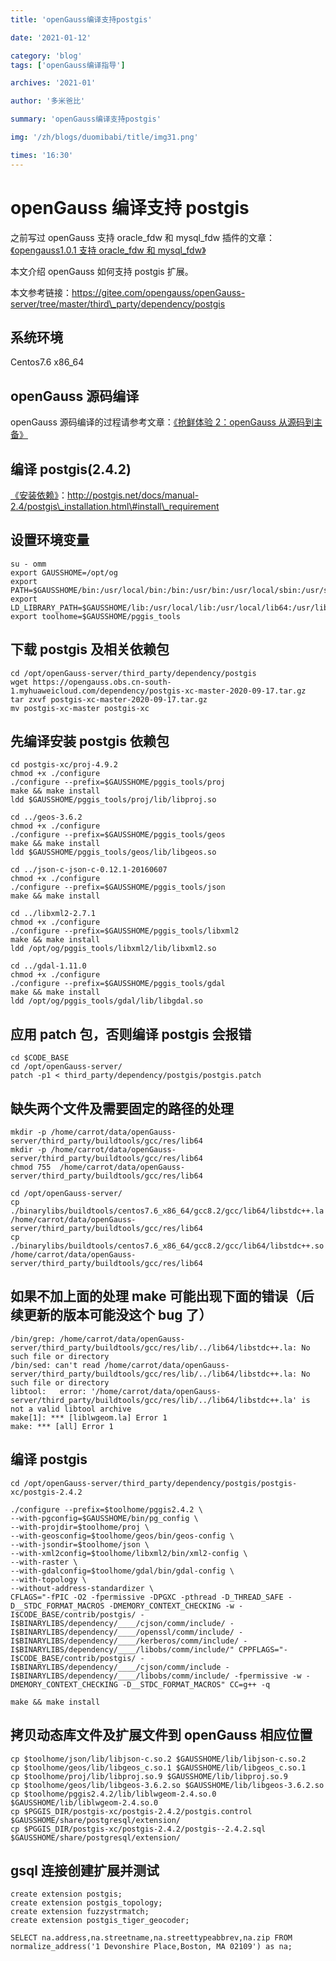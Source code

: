 ```yaml
---
title: 'openGauss编译支持postgis'

date: '2021-01-12'

category: 'blog'
tags: ['openGauss编译指导']

archives: '2021-01'

author: '多米爸比'

summary: 'openGauss编译支持postgis'

img: '/zh/blogs/duomibabi/title/img31.png'

times: '16:30'
---
```


# openGauss 编译支持 postgis<a name="ZH-CN_TOPIC_0000001073212652"></a>

之前写过 openGauss 支持 oracle_fdw 和 mysql_fdw 插件的文章：[《opengauss1.0.1 支持 oracle_fdw 和 mysql_fdw》](https://www.modb.pro/db/37650)

本文介绍 openGauss 如何支持 postgis 扩展。

本文参考链接：https://gitee.com/opengauss/openGauss-server/tree/master/third\_party/dependency/postgis

## 系统环境<a name="section17436151614393"></a>

Centos7.6 x86_64

## openGauss 源码编译<a name="section1788914219380"></a>

openGauss 源码编译的过程请参考文章：[《抢鲜体验 2：openGauss 从源码到主备》](https://www.modb.pro/db/27601)

## 编译 postgis\(2.4.2\)<a name="section1169735173913"></a>

[《安装依赖》](http://postgis.net/docs/manual-2.4/postgis_installation.html#install_requirements)：http://postgis.net/docs/manual-2.4/postgis\_installation.html\#install\_requirement

## 设置环境变量<a name="section985417285407"></a>

```
su - omm
export GAUSSHOME=/opt/og
export PATH=$GAUSSHOME/bin:/usr/local/bin:/bin:/usr/bin:/usr/local/sbin:/usr/sbin
export LD_LIBRARY_PATH=$GAUSSHOME/lib:/usr/local/lib:/usr/local/lib64:/usr/lib64
export toolhome=$GAUSSHOME/pggis_tools
```

## 下载 postgis 及相关依赖包<a name="section560933294219"></a>

```
cd /opt/openGauss-server/third_party/dependency/postgis
wget https://opengauss.obs.cn-south-1.myhuaweicloud.com/dependency/postgis-xc-master-2020-09-17.tar.gz
tar zxvf postgis-xc-master-2020-09-17.tar.gz
mv postgis-xc-master postgis-xc
```

## 先编译安装 postgis 依赖包<a name="section15309286433"></a>

```
cd postgis-xc/proj-4.9.2
chmod +x ./configure
./configure --prefix=$GAUSSHOME/pggis_tools/proj
make && make install
ldd $GAUSSHOME/pggis_tools/proj/lib/libproj.so

cd ../geos-3.6.2
chmod +x ./configure
./configure --prefix=$GAUSSHOME/pggis_tools/geos
make && make install
ldd $GAUSSHOME/pggis_tools/geos/lib/libgeos.so

cd ../json-c-json-c-0.12.1-20160607
chmod +x ./configure
./configure --prefix=$GAUSSHOME/pggis_tools/json
make && make install

cd ../libxml2-2.7.1
chmod +x ./configure
./configure --prefix=$GAUSSHOME/pggis_tools/libxml2
make && make install
ldd /opt/og/pggis_tools/libxml2/lib/libxml2.so

cd ../gdal-1.11.0
chmod +x ./configure
./configure --prefix=$GAUSSHOME/pggis_tools/gdal
make && make install
ldd /opt/og/pggis_tools/gdal/lib/libgdal.so
```

## 应用 patch 包，否则编译 postgis 会报错<a name="section15856203914449"></a>

```
cd $CODE_BASE
cd /opt/openGauss-server/
patch -p1 < third_party/dependency/postgis/postgis.patch
```

## 缺失两个文件及需要固定的路径的处理<a name="section23731027124517"></a>

```
mkdir -p /home/carrot/data/openGauss-server/third_party/buildtools/gcc/res/lib64
mkdir -p /home/carrot/data/openGauss-server/third_party/buildtools/gcc/res/lib64
chmod 755  /home/carrot/data/openGauss-server/third_party/buildtools/gcc/res/lib64

cd /opt/openGauss-server/
cp ./binarylibs/buildtools/centos7.6_x86_64/gcc8.2/gcc/lib64/libstdc++.la /home/carrot/data/openGauss-server/third_party/buildtools/gcc/res/lib64
cp ./binarylibs/buildtools/centos7.6_x86_64/gcc8.2/gcc/lib64/libstdc++.so /home/carrot/data/openGauss-server/third_party/buildtools/gcc/res/lib64
```

## 如果不加上面的处理 make 可能出现下面的错误（后续更新的版本可能没这个 bug 了）<a name="section68871437174615"></a>

```
/bin/grep: /home/carrot/data/openGauss-server/third_party/buildtools/gcc/res/lib/../lib64/libstdc++.la: No such file or directory
/bin/sed: can't read /home/carrot/data/openGauss-server/third_party/buildtools/gcc/res/lib/../lib64/libstdc++.la: No such file or directory
libtool:   error: '/home/carrot/data/openGauss-server/third_party/buildtools/gcc/res/lib/../lib64/libstdc++.la' is not a valid libtool archive
make[1]: *** [liblwgeom.la] Error 1
make: *** [all] Error 1
```

## 编译 postgis<a name="section0301525154719"></a>

```
cd /opt/openGauss-server/third_party/dependency/postgis/postgis-xc/postgis-2.4.2

./configure --prefix=$toolhome/pggis2.4.2 \
--with-pgconfig=$GAUSSHOME/bin/pg_config \
--with-projdir=$toolhome/proj \
--with-geosconfig=$toolhome/geos/bin/geos-config \
--with-jsondir=$toolhome/json \
--with-xml2config=$toolhome/libxml2/bin/xml2-config \
--with-raster \
--with-gdalconfig=$toolhome/gdal/bin/gdal-config \
--with-topology \
--without-address-standardizer \
CFLAGS="-fPIC -O2 -fpermissive -DPGXC -pthread -D_THREAD_SAFE -D__STDC_FORMAT_MACROS -DMEMORY_CONTEXT_CHECKING -w -I$CODE_BASE/contrib/postgis/ -I$BINARYLIBS/dependency/____/cjson/comm/include/ -I$BINARYLIBS/dependency/____/openssl/comm/include/ -I$BINARYLIBS/dependency/____/kerberos/comm/include/ -I$BINARYLIBS/dependency/____/libobs/comm/include/" CPPFLAGS="-I$CODE_BASE/contrib/postgis/ -I$BINARYLIBS/dependency/____/cjson/comm/include -I$BINARYLIBS/dependency/____/libobs/comm/include/ -fpermissive -w -DMEMORY_CONTEXT_CHECKING -D__STDC_FORMAT_MACROS" CC=g++ -q

make && make install
```

## 拷贝动态库文件及扩展文件到 openGauss 相应位置<a name="section134085264819"></a>

```
cp $toolhome/json/lib/libjson-c.so.2 $GAUSSHOME/lib/libjson-c.so.2
cp $toolhome/geos/lib/libgeos_c.so.1 $GAUSSHOME/lib/libgeos_c.so.1
cp $toolhome/proj/lib/libproj.so.9 $GAUSSHOME/lib/libproj.so.9
cp $toolhome/geos/lib/libgeos-3.6.2.so $GAUSSHOME/lib/libgeos-3.6.2.so
cp $toolhome/pggis2.4.2/lib/liblwgeom-2.4.so.0 $GAUSSHOME/lib/liblwgeom-2.4.so.0
cp $PGGIS_DIR/postgis-xc/postgis-2.4.2/postgis.control $GAUSSHOME/share/postgresql/extension/
cp $PGGIS_DIR/postgis-xc/postgis-2.4.2/postgis--2.4.2.sql $GAUSSHOME/share/postgresql/extension/
```

## gsql 连接创建扩展并测试<a name="section0670123265119"></a>

```
create extension postgis;
create extension postgis_topology;
create extension fuzzystrmatch;
create extension postgis_tiger_geocoder;

SELECT na.address,na.streetname,na.streettypeabbrev,na.zip FROM normalize_address('1 Devonshire Place,Boston, MA 02109') as na;
```
